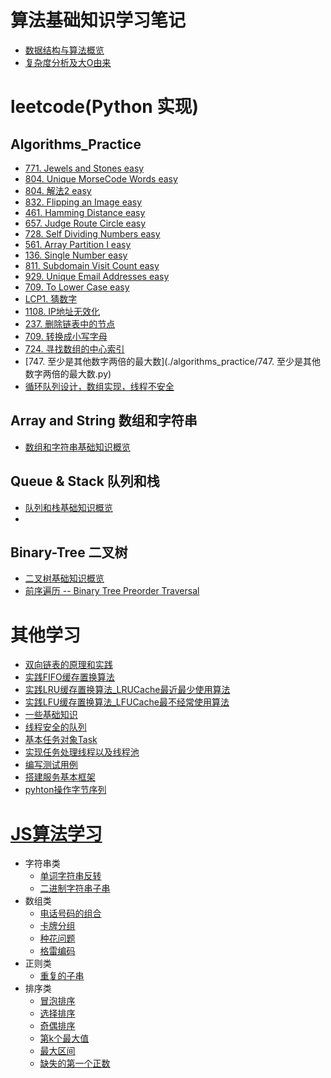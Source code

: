 # 算法基础知识学习笔记
- [数据结构与算法概览](./AlgorithmsBasicKnowledgeNote/数据结构与算法概览.md)
- [复杂度分析及大O由来]()

# leetcode(Python 实现)
## Algorithms_Practice
- [771. Jewels and Stones  easy](./algorithms_practice/771.JewelsandStones.py)
- [804. Unique MorseCode Words  easy](./algorithms_practice/804.UniqueMorseCodeWords.py)
- [804. 解法2 easy](./algorithms_practice/804.solution2.py)
- [832. Flipping an Image easy](./algorithms_practice/832.FlippinganImage.py)
- [461. Hamming Distance easy](./algorithms_practice/461.HammingDistance.py)
- [657. Judge Route Circle easy](./algorithms_practice/657.JudgeRouteCircle.py)
- [728. Self Dividing Numbers easy](./algorithms_practice/728.SelfDividingNumbers.py)
- [561. Array Partition I easy](./algorithms_practice/561.ArrayPartitionIeasy.py)
- [136. Single Number easy](./algorithms_practice/136.SingleNumbereasy.py)
- [811. Subdomain Visit Count easy](./algorithms_practice/811.SubdomainVisitCount.py)
- [929. Unique Email Addresses easy](./algorithms_practice/929.UniqueEmailAddresses.py)
- [709. To Lower Case easy](./algorithms_practice/709.ToLowerCase.py)
- [LCP1. 猜数字](./algorithms_practice/LCP1.py)
- [1108. IP地址无效化](./algorithms_practice/1108.IP地址无效化.py)
- [237.  删除链表中的节点](./algorithms_practice/237.删除链表中的节点.py)
- [709.  转换成小写字母](./algorithms_practice/709.转换成小写字母.py)
- [724.  寻找数组的中心索引](./algorithms_practice/724.寻找数组的中心索引.py)
- [747. 至少是其他数字两倍的最大数](./algorithms_practice/747. 至少是其他数字两倍的最大数.py)
- [循环队列设计，数组实现，线程不安全](./Queue_Stack/Queue_Stack_overview.md)

## Array and String  数组和字符串
- [数组和字符串基础知识概览](./Array_String/Array_String_overview.md)

## Queue & Stack  队列和栈
- [队列和栈基础知识概览](./Queue_Stack/Queue_Stack_overview.md)
- 

## Binary-Tree 二叉树
- [二叉树基础知识概览](./Binary_Tree/Binary_Tree_overview.md)
- [前序遍历 -- Binary Tree Preorder Traversal](./Binary_Tree/BinaryTreePreorderTraversal.py)

# 其他学习
- [双向链表的原理和实践](./otherLearn/DoubleLinkList.py)
- [实践FIFO缓存置换算法](./otherLearn/实践FIFO缓存置换算法_Cache.py)
- [实践LRU缓存置换算法_LRUCache最近最少使用算法](./otherLearn/实践LRU缓存置换算法_LRUCache.py)
- [实践LFU缓存置换算法_LFUCache最不经常使用算法](./otherLearn/实践LFU缓存置换算法_LFUCache.py)
- [一些基础知识](./otherLearn/operateSystem/someBaseKnowledge.md)
- [线程安全的队列](./otherLearn/operateSystem/queue.py)
- [基本任务对象Task](./otherLearn/operateSystem/task.py)
- [实现任务处理线程以及线程池](./otherLearn/pool.py)
- [编写测试用例](./otherLearn/test.py)
- [搭建服务基本框架](./otherLearn/computer_network/server.py)
- [pyhton操作字节序列](./otherLearn/bytes_test.py)

# [JS算法学习](./JS算法学习/readme.md)
- 字符串类
    - [单词字符串反转](./JS算法学习/leetcode/code/string/stringReverse.js)
    - [二进制字符串子串](./JS算法学习/leetcode/code/string/subBinaryStr.js)
- 数组类
    - [电话号码的组合](./JS算法学习/leetcode/code/array/phoneNumber.js)
    - [卡牌分组](./JS算法学习/leetcode/code/array/cardGroup.js)
    - [种花问题](./JS算法学习/leetcode/code/array/flower.js)
    - [格雷编码](./JS算法学习/leetcode/code/array/grayCode.js)
- 正则类
    - [重复的子串](./JS算法学习/leetcode/code/RegExp/repeatSubStr.js)
- 排序类
    - [冒泡排序](./JS算法学习/leetcode/code/sort/bubble.js)
    - [选择排序](./JS算法学习/leetcode/code/sort/select.js)
    - [奇偶排序](./JS算法学习/leetcode/code/sort/odd_even.js)
    - [第k个最大值](./JS算法学习/leetcode/code/sort/max_k.js)
    - [最大区间](./JS算法学习/leetcode/code/sort/max_len.js)
    - [缺失的第一个正数](./JS算法学习/leetcode/code/sort/lack_first.js)